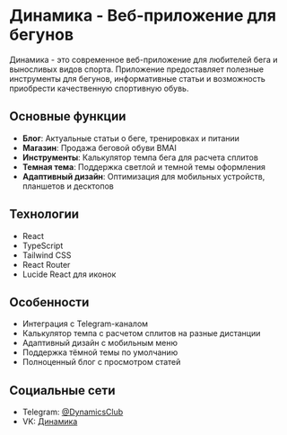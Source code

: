 # Динамика - Веб-приложение для бегунов

Динамика - это современное веб-приложение для любителей бега и выносливых видов спорта. Приложение предоставляет полезные инструменты для бегунов, информативные статьи и возможность приобрести качественную спортивную обувь.

## Основные функции

- **Блог**: Актуальные статьи о беге, тренировках и питании
- **Магазин**: Продажа беговой обуви BMAI
- **Инструменты**: Калькулятор темпа бега для расчета сплитов
- **Темная тема**: Поддержка светлой и темной темы оформления
- **Адаптивный дизайн**: Оптимизация для мобильных устройств, планшетов и десктопов

## Технологии

- React
- TypeScript
- Tailwind CSS
- React Router
- Lucide React для иконок

## Особенности

- Интеграция с Telegram-каналом
- Калькулятор темпа с расчетом сплитов на разные дистанции
- Адаптивный дизайн с мобильным меню
- Поддержка тёмной темы по умолчанию
- Полноценный блог с просмотром статей

## Социальные сети

- Telegram: [@DynamicsClub](https://t.me/DynamicsClub)
- VK: [Динамика](https://vk.com)